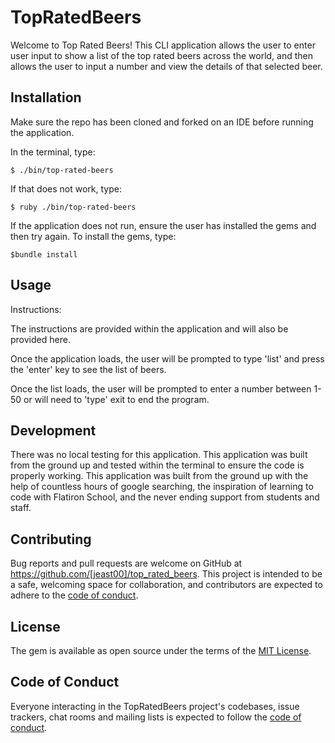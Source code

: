 # TopRatedBeers

Welcome to Top Rated Beers! This CLI application allows the user to enter user input to show a list of the top rated beers across the world, and then allows the user to input a number and view the details of that selected beer.  

## Installation

Make sure the repo has been cloned and forked on an IDE before running the application.

In the terminal, type:

    $ ./bin/top-rated-beers

If that does not work, type:

    $ ruby ./bin/top-rated-beers

If the application does not run, ensure the user has installed the gems and then try again.  To install the gems, type:

    $bundle install

## Usage

Instructions:

The instructions are provided within the application and will
also be provided here.

Once the application loads, the user will be prompted to type
'list' and press the 'enter' key to see the list of beers.

Once the list loads, the user will be prompted to enter a number
between 1-50 or will need to 'type' exit to end the program.

## Development

There was no local testing for this application.  This application was built from the ground up and tested within the terminal to ensure the code is properly working.  This application was built from the ground up with the help of countless hours of google searching, the inspiration of learning to code with Flatiron School, and the never ending support from students and staff.

## Contributing

Bug reports and pull requests are welcome on GitHub at https://github.com/[jeast00]/top_rated_beers. This project is intended to be a safe, welcoming space for collaboration, and contributors are expected to adhere to the [code of conduct](https://github.com/[jeast00]/top_rated_beers/blob/master/CODE_OF_CONDUCT.md).


## License

The gem is available as open source under the terms of the [MIT License](https://opensource.org/licenses/MIT).

## Code of Conduct

Everyone interacting in the TopRatedBeers project's codebases, issue trackers, chat rooms and mailing lists is expected to follow the [code of conduct](https://github.com/[jeast00]/top_rated_beers/blob/master/CODE_OF_CONDUCT.md).
